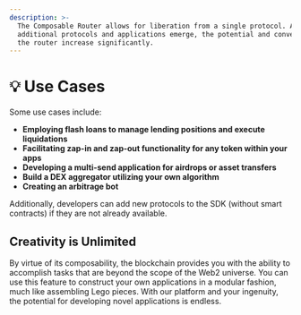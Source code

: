 ```yaml
---
description: >-
  The Composable Router allows for liberation from a single protocol. As
  additional protocols and applications emerge, the potential and convenience of
  the router increase significantly.
---
```


# 💡 Use Cases

Some use cases include:

* **Employing flash loans to manage lending positions and execute liquidations**
* **Facilitating zap-in and zap-out functionality for any token within your apps**
* **Developing a multi-send application for airdrops or asset transfers**
* **Build a DEX aggregator utilizing your own algorithm**
* **Creating an arbitrage bot**

Additionally, developers can add new protocols to the SDK (without smart contracts) if they are not already available.

## Creativity is Unlimited

By virtue of its composability, the blockchain provides you with the ability to accomplish tasks that are beyond the scope of the Web2 universe. You can use this feature to construct your own applications in a modular fashion, much like assembling Lego pieces. With our platform and your ingenuity, the potential for developing novel applications is endless.
